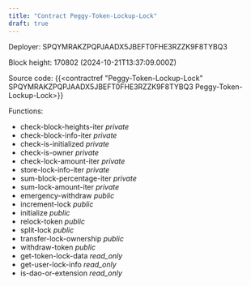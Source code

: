 ```yaml
---
title: "Contract Peggy-Token-Lockup-Lock"
draft: true
---
```

Deployer: SPQYMRAKZPQPJAADX5JBEFT0FHE3RZZK9F8TYBQ3


 



Block height: 170802 (2024-10-21T13:37:09.000Z)

Source code: {{<contractref "Peggy-Token-Lockup-Lock" SPQYMRAKZPQPJAADX5JBEFT0FHE3RZZK9F8TYBQ3 Peggy-Token-Lockup-Lock>}}

Functions:

* check-block-heights-iter _private_
* check-block-info-iter _private_
* check-is-initialized _private_
* check-is-owner _private_
* check-lock-amount-iter _private_
* store-lock-info-iter _private_
* sum-block-percentage-iter _private_
* sum-lock-amount-iter _private_
* emergency-withdraw _public_
* increment-lock _public_
* initialize _public_
* relock-token _public_
* split-lock _public_
* transfer-lock-ownership _public_
* withdraw-token _public_
* get-token-lock-data _read_only_
* get-user-lock-info _read_only_
* is-dao-or-extension _read_only_
